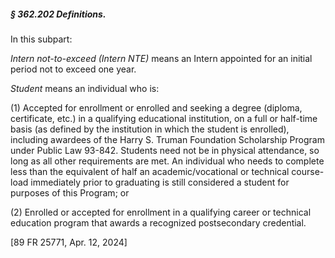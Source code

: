 ##### § 362.202 Definitions. #####

In this subpart:

*Intern not-to-exceed (Intern NTE)* means an Intern appointed for an initial period not to exceed one year.

*Student* means an individual who is:

(1) Accepted for enrollment or enrolled and seeking a degree (diploma, certificate, etc.) in a qualifying educational institution, on a full or half-time basis (as defined by the institution in which the student is enrolled), including awardees of the Harry S. Truman Foundation Scholarship Program under Public Law 93-842. Students need not be in physical attendance, so long as all other requirements are met. An individual who needs to complete less than the equivalent of half an academic/vocational or technical course-load immediately prior to graduating is still considered a student for purposes of this Program; or

(2) Enrolled or accepted for enrollment in a qualifying career or technical education program that awards a recognized postsecondary credential.

[89 FR 25771, Apr. 12, 2024]